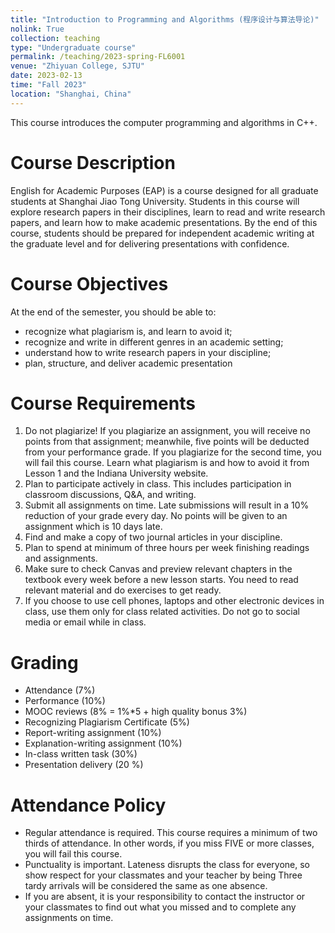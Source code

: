 ```yaml
---
title: "Introduction to Programming and Algorithms (程序设计与算法导论)"
nolink: True
collection: teaching
type: "Undergraduate course"
permalink: /teaching/2023-spring-FL6001
venue: "Zhiyuan College, SJTU"
date: 2023-02-13
time: "Fall 2023"
location: "Shanghai, China"
---
```


This course introduces the computer programming and algorithms in C++.

Course Description
=====
English for Academic Purposes (EAP) is a course designed for all graduate students at Shanghai Jiao Tong University. Students in this course will explore research papers in their disciplines, learn to read and write research papers, and learn how to make academic presentations. By the end of this course, students should be prepared for independent academic writing at the graduate level and for delivering presentations with confidence.


Course Objectives
=====
At the end of the semester, you should be able to:

* recognize what plagiarism is, and learn to avoid it;
* recognize and write in different genres in an academic setting;
* understand how to write research papers in your discipline;
* plan, structure, and deliver academic presentation
 

Course Requirements
=====
1. Do not plagiarize! If you plagiarize an assignment, you will receive no points from that assignment; meanwhile, five points will be deducted from your performance grade. If you plagiarize for the second time, you will fail this course. Learn what plagiarism is and how to avoid it from Lesson 1 and the Indiana University website.
2. Plan to participate actively in class. This includes participation in classroom discussions, Q&A, and writing.
3. Submit all assignments on time. Late submissions will result in a 10% reduction of your grade every day. No points will be given to an assignment which is 10 days late.
4. Find and make a copy of two journal articles in your discipline.
5. Plan to spend at minimum of three hours per week finishing readings and assignments.
6. Make sure to check Canvas and preview relevant chapters in the textbook every week before a new lesson starts. You need to read relevant material and do exercises to get ready.
7. If you choose to use cell phones, laptops and other electronic devices in class, use them only for class related activities. Do not go to social media or email while in class. 
 

Grading
=====
* Attendance (7%)
* Performance (10%)
* MOOC reviews (8% = 1%*5 + high quality bonus 3%)
* Recognizing Plagiarism Certificate (5%)
* Report-writing assignment (10%)
* Explanation-writing assignment (10%)
* In-class written task (30%)
* Presentation delivery (20 %)
 

Attendance Policy
=====
* Regular attendance is required. This course requires a minimum of two thirds of attendance. In other words, if you miss FIVE or more classes, you will fail this course.
* Punctuality is important. Lateness disrupts the class for everyone, so show respect for your classmates and your teacher by being Three tardy arrivals will be considered the same as one absence.
* If you are absent, it is your responsibility to contact the instructor or your classmates to find out what you missed and to complete any assignments on time.